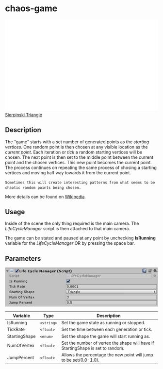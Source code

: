 # chaos-game
![Sierpinski Triangle](Github/sierpinski-triangle.gif?raw=true)
[Sierpinski Triangle](https://en.wikipedia.org/wiki/Sierpinski_triangle "Sierpinski Triangle")

Description
----
The "game" starts with a set number of generated points as the *starting vertices*. One random point is then chosen at any visible location as the *current point*. Each iteration or *tick* a random starting vertices will be chosen. The next point is then set to the middle point between the current point and the chosen vertices. This new point becomes the current point. The process continues on repeating the same process of chosing a starting vertices and moving half way towards it from the current point.

`Sometimes this will create interesting patterns from what seems to be chaotic random points being chosen.`

More details can be found on [Wikipedia](https://en.wikipedia.org/wiki/Chaos_game "Chaos Game").

Usage
----
Inside of the scene the only thing required is the main camera. The *LifeCycleManager* script is then attached to that main camera.

The game can be stated and paused at any point by unchecking **IsRunning** variable for the *LifeCycleManager* OR by pressing the space bar.

Parameters
----
![LifeCycleManager](Github/lifecycle.PNG)

| Variable   | Type       | Description |
| ---------- |------------| -------------------------------|
| IsRunning  | `<string>` | Set the game state as running or stopped. |
| TickRate   | `<float>`  | Set the time between each generation or tick. |
| StartingShape | `<enum>`  | Set the shape the game will start running as. |
| NumOfVertex | `<float>`  | Set the number of vertex the shape will have if StartingShape is set to random. |
| JumpPercent  | `<float>` | Allows the percentage the new point will jump to be set(0.0-1.0). |

